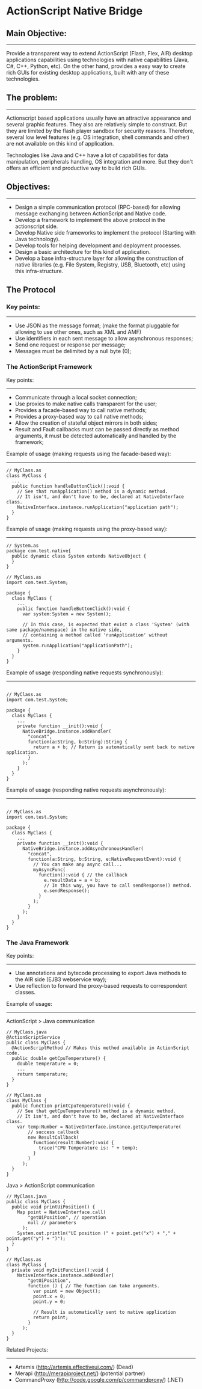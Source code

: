 # ActionScript Native Bridge #


## Main Objective: ##

---


Provide a transparent way to extend ActionScript (Flash, Flex, AIR) desktop applications capabilities using technologies with native capabilities (Java, C#, C++, Python, etc). On the other hand, provides a easy way to create rich GUIs for existing desktop applications, built with any of these technologies.

## The problem: ##

---


Actionscript based applications usually have an attractive appearance and several graphic features. They also are relatively simple to construct. But they are limited by the flash player sandbox for security reasons. Therefore, several low level features (e.g. OS integration, shell commands and other) are not available on this kind of application.

Technologies like Java and C++ have a lot of capabilities for data manipulation, peripherals handling, OS integration and more. But they don't offers an efficient and productive way to build rich GUIs.

## Objectives: ##

---

  * Design a simple communication protocol (RPC-based) for allowing message exchanging between ActionScript and Native code.
  * Develop a framework to implement the above protocol in the actionscript side.
  * Develop Native side frameworks to implement the protocol (Starting with Java technology).
  * Develop tools for helping development and deployment processes.
  * Design a basic architecture for this kind of application.
  * Develop a base infra-structure layer for allowing the construction of native libraries (e.g. File System, Registry, USB, Bluetooth, etc) using this infra-structure.

## The Protocol ##

### Key points: ###

---

  * Use JSON as the message format; (make the format pluggable for allowing to use other ones, such as XML and AMF)
  * Use identifiers in each sent message to allow asynchronous responses;
  * Send one request or response per message;
  * Messages must be delimited by a null byte (0);

### The ActionScript Framework ###

Key points:

---

  * Communicate through a local socket connection;
  * Use proxies to make native calls transparent for the user;
  * Provides a facade-based way to call native methods;
  * Provides a proxy-based way to call native methods;
  * Allow the creation of stateful object mirrors in both sides;
  * Result and Fault callbacks must can be passed directly as method arguments, it must be detected automatically and handled by the framework;

Example of usage (making requests using the facade-based way):

---

```
// MyClass.as
class MyClass {
  ...
  public function handleButtonClick():void {
    // See that runApplication() method is a dynamic method. 
    // It isn't, and don't have to be, declared at NativeInterface class.
    NativeInterface.instance.runApplication("application path"); 
  }
}
```

Example of usage (making requests using the proxy-based way):

---

```
// System.as
package com.test.native{
  public dynamic class System extends NativeObject {
  }
}

// MyClass.as
import com.test.System;

package {
  class MyClass {
    ...
    public function handleButtonClick():void {
      var system:System = new System();

      // In this case, is expected that exist a class 'System' (with same package/namespace) in the native side, 
      // containing a method called 'runApplication' without arguments.
      system.runApplication("applicationPath"); 
    }
  }
}
```

Example of usage (responding native requests synchronously):

---

```

// MyClass.as
import com.test.System;

package {
  class MyClass {
    ...
    private function __init():void {
      NativeBridge.instance.addHandler(
        "concat",
        function(a:String, b:String):String {
          return a + b; // Return is automatically sent back to native application.
        }
      ); 
    }
  }
}
```

Example of usage (responding native requests asynchronously):

---

```

// MyClass.as
import com.test.System;

package {
  class MyClass {
    ...
    private function __init():void {
      NativeBridge.instance.addAsynchronousHandler(
        "concat",
        function(a:String, b:String, e:NativeRequestEvent):void {
          // You can make any async call...
          myAsyncFunc(
            function():void { // the callback
              e.resultData = a + b;
              // In this way, you have to call sendResponse() method.
              e.sendResponse(); 
            }
          );
        }
      ); 
    }
  }
}
```


### The Java Framework ###

Key points:

---

  * Use annotations and bytecode processing to export Java methods to the AIR side (EJB3 webservice way);
  * Use reflection to forward the proxy-based requests to correspondent classes.

Example of usage:

---


ActionScript > Java communication
```
// MyClass.java
@ActionScriptService
public class MyClass {
  @ActionScriptMethod // Makes this method available in ActionScript code.
  public double getCpuTemperature() {
    double temperature = 0;
    ...
    return temperature;
  }
}
```

```
// MyClass.as
class MyClass {
  public function printCpuTemperature():void {
    // See that getCpuTemperature() method is a dynamic method. 
    // It isn't, and don't have to be, declared at NativeInterface class.
    var temp:Number = NativeInterface.instance.getCpuTemperature(
        // success callback
        new ResultCallback(
          function(result:Number):void {          
            trace("CPU Temperature is: " + temp);
          }
        )
      ); 
  }
}
```

Java > ActionScript communication

```
// MyClass.java
public class MyClass {
  public void printUiPosition() {
    Map point = NativeInterface.call(
        "getUiPosition", // operation
        null // parameters
      );
    System.out.println("UI position (" + point.get("x") + "," + point.get("y") + ")");
  }
}
```

```
// MyClass.as
class MyClass {
  private void myInitFunction():void {
    NativeInterface.instance.addHandler(
        "getUiPosition",
        function () { // The function can take arguments.
          var point = new Object();
          point.x = 0;
          point.y = 0;

          // Result is automatically sent to native application
          return point;
        }
      );
  }
}
```

Related Projects:

---

  * Artemis (http://artemis.effectiveui.com/) (Dead)
  * Merapi (http://merapiproject.net/) (potential partner)
  * CommandProxy (http://code.google.com/p/commandproxy/) (.NET)





